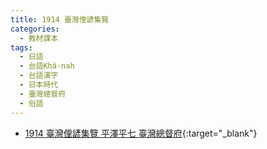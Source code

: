 ```yaml
---
title: 1914 臺灣俚諺集覽
categories: 
  - 教材課本
tags:
  - 日語
  - 台語Khá-nah
  - 台語漢字
  - 日本時代
  - 臺灣總督府
  - 俗語
---
```


- [1914 臺灣俚諺集覽 平澤平七 臺灣總督府](https://kiek.taigi.info/1914TaioanLiGamChipLam/){:target="_blank"}
